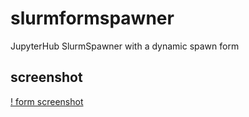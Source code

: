 # slurmformspawner
JupyterHub SlurmSpawner with a dynamic spawn form


## screenshot

[! form screenshot]()